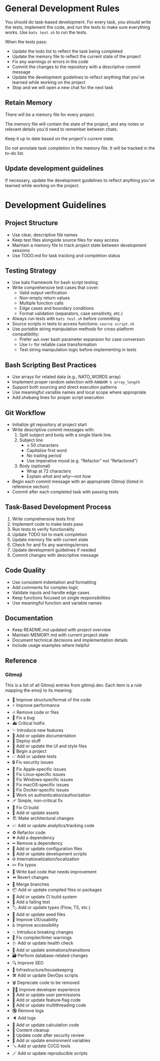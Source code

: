 # General Development Rules

You should do task-based development. For every task, you should write the tests, implement the code, and run the tests to make sure everything works. Use `bats test.sh` to run the tests.

When the tests pass:
* Update the todo list to reflect the task being completed
* Update the memory file to reflect the current state of the project
* Fix any warnings or errors in the code
* Commit the changes to the repository with a descriptive commit message
* Update the development guidelines to reflect anything that you've learned while working on the project
* Stop and we will open a new chat for the next task

## Retain Memory

There will be a memory file for every project.

The memory file will contain the state of the project, and any notes or relevant details you'd need to remember between chats.

Keep it up to date based on the project's current state.

Do not annotate task completion in the memory file. It will be tracked in the to-do list.

## Update development guidelines

If necessary, update the development guidelines to reflect anything you've learned while working on the project.

# Development Guidelines

## Project Structure
- Use clear, descriptive file names
- Keep test files alongside source files for easy access
- Maintain a memory file to track project state between development sessions
- Use TODO.md for task tracking and completion status

## Testing Strategy
- Use bats framework for bash script testing
- Write comprehensive test cases that cover:
  - Valid output verification
  - Non-empty return values
  - Multiple function calls
  - Edge cases and boundary conditions
  - Format validation (separators, case sensitivity, etc.)
- Always run tests with `bats test.sh` before committing
- Source scripts in tests to access functions: `source script.sh`
- Use portable string manipulation methods for cross-platform compatibility:
  - Prefer `awk` over bash parameter expansion for case conversion
  - Use `tr` for reliable case transformation
  - Test string manipulation logic before implementing in tests

## Bash Scripting Best Practices
- Use arrays for related data (e.g., NATO_WORDS array)
- Implement proper random selection with `RANDOM % array_length`
- Support both sourcing and direct execution patterns
- Use meaningful variable names and local scope where appropriate
- Add shebang lines for proper script execution

## Git Workflow
- Initialize git repository at project start
- Write descriptive commit messages with:
  1. Split subject and body with a single blank line.
  2. Subject line
     - ≤ 50 characters
     - Capitalize first word
     - No trailing period
     - Use imperative mood (e.g. “Refactor” not “Refactored”)
  3. Body (optional)
     - Wrap at 72 characters
     - Explain *what* and *why*—not *how*
- Begin each commit message with an appropriate Gitmoji (listed in reference section)
- Commit after each completed task with passing tests

## Task-Based Development Process
1. Write comprehensive tests first
2. Implement code to make tests pass
3. Run tests to verify functionality
4. Update TODO list to mark completion
5. Update memory file with current state
6. Check for and fix any warnings/errors
7. Update development guidelines if needed
8. Commit changes with descriptive message

## Code Quality
- Use consistent indentation and formatting
- Add comments for complex logic
- Validate inputs and handle edge cases
- Keep functions focused on single responsibilities
- Use meaningful function and variable names

## Documentation
- Keep README.md updated with project overview
- Maintain MEMORY.md with current project state
- Document technical decisions and implementation details
- Include usage examples where helpful

## Reference

### Gitmoji
This is a list of all Gitmoji entries from gitmoji.dev. Each item is a rule mapping the emoji to its meaning:

- 🎨 Improve structure/format of the code
- ⚡️ Improve performance
- 🔥 Remove code or files
- 🐛 Fix a bug
- 🚑 Critical hotfix
- ✨ Introduce new features
- 📝 Add or update documentation
- 🚀 Deploy stuff
- 💄 Add or update the UI and style files
- 🎉 Begin a project
- ✅ Add or update tests
- 🔒 Fix security issues
- 🍎 Fix Apple‐specific issues
- 🐧 Fix Linux‐specific issues
- 🏁 Fix Windows‐specific issues
- 🍏 Fix macOS‐specific issues
- 🐳 Fix Docker‐specific issues
- 🛂 Work on authentication/authorization
- 🩹 Simple, non-critical fix
- 💚 Fix CI build
- 🍙 Add or update assets
- 🏗 Make architectural changes
- 📈 Add or update analytics/tracking code
- ♻️ Refactor code
- ➕ Add a dependency
- ➖ Remove a dependency
- 🔧 Add or update configuration files
- 🔨 Add or update development scripts
- 🌐 Internationalization/localization
- ✏️ Fix typos
- 💩 Write bad code that needs improvement
- ⏪️ Revert changes
- 🔀 Merge branches
- 📦 Add or update compiled files or packages
- 👷 Add or update CI build system
- 🧪 Add a failing test
- 🏷️ Add or update types (Flow, TS, etc.)
- 🌱 Add or update seed files
- 🚸 Improve UX/usability
- ♿️ Improve accessibility
- 💥 Introduce breaking changes
- 🚨 Fix compiler/linter warnings
- 🩺 Add or update health check
- 💫 Add or update animations/transitions
- 🗃️ Perform database-related changes
- 🔍 Improve SEO
- 🧱 Infrastructure/housekeeping
- 🛠️ Add or update DevOps scripts
- 🗑️ Deprecate code to be removed
- 🧑‍💻 Improve developer experience
- 👥 Add or update user permissions
- 🚦 Add or update feature‐flag code
- 🧵 Add or update multithreading code
- 🔇 Remove logs
- 🔈 Add logs
- 🧮 Add or update calculation code
- 🧹 Content cleanup
- 🧼 Update code after security review
- 🦺 Add or update environment variables
- 🪛 Add or update CI/CD tools
- 🪄 Add or update reproducible scripts

